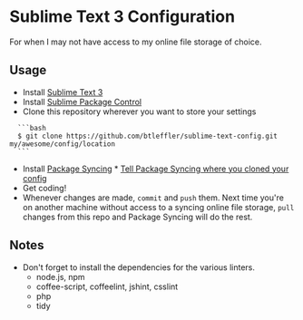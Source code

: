 Sublime Text 3 Configuration
============================

For when I may not have access to my online file storage of choice.

## Usage
   *   Install [Sublime Text 3](http://www.sublimetext.com/3)
   *   Install [Sublime Package Control](https://sublime.wbond.net/installation)
   *   Clone this repository wherever you want to store your settings

      ```bash
      $ git clone https://github.com/btleffler/sublime-text-config.git my/awesome/config/location
      ```

   *   Install [Package Syncing](https://sublime.wbond.net/packages/Package%20Syncing)
      *   [Tell Package Syncing where you cloned your config](https://github.com/csch0/SublimeText-Package-Syncing#second-machine-or-after-a-fresh-installation)
   *   Get coding!
   *   Whenever changes are made, ``commit`` and ``push`` them. Next time you're on another machine without access to a syncing online file storage, ``pull`` changes from this repo and Package Syncing will do the rest.

## Notes
   *  Don't forget to install the dependencies for the various linters.
      *   node.js, npm
         *   coffee-script, coffeelint, jshint, csslint
      *   php
      *   tidy

